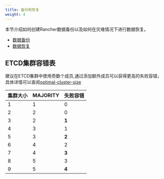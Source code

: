 ```yaml
---
title: 备份和恢复
weight: 4
---
```


本节介绍如何创建Rancher数据备份以及如何在灾难情况下进行数据恢复。

- [数据备份](./backups/)
- [数据恢复](./restorations/)

## ETCD集群容错表

建议在ETCD集群中使用奇数个成员,通过添加额外成员可以获得更高的失败容错，具体详情可以查阅[optimal-cluster-size](https://coreos.com/etcd/docs/latest/v2/admin_guide.html#optimal-cluster-size)

| 集群大小 | MAJORITY | 失败容错 |
| ------------ | -------- | ----------------- |
| 1            | 1        | 0                 |
| 2            | 2        | 0                 |
| 3            | 2        | **1**             |
| 4            | 3        | 1                 |
| 5            | 3        | **2**             |
| 6            | 4        | 2                 |
| 7            | 4        | **3**             |
| 8            | 5        | 3                 |
| 9            | 5        | **4**             |